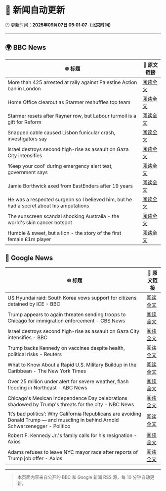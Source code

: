 # 🧠 新闻自动更新

🕒 更新时间：**2025年09月07日 05:01:07（北京时间）**

---

## 🌍 BBC News

| 🌐 标题 | 🔗 原文链接 |
|--------|-------------|
| More than 425 arrested at rally against Palestine Action ban in London | [阅读全文](https://www.bbc.com/news/articles/c62qrmpd7l5o?at_medium=RSS&at_campaign=rss) |
| Home Office clearout as Starmer reshuffles top team | [阅读全文](https://www.bbc.com/news/articles/cj4ydgr0nwpo?at_medium=RSS&at_campaign=rss) |
| Starmer resets after Rayner row, but Labour turmoil is a gift for Reform | [阅读全文](https://www.bbc.com/news/articles/c39rk4jlpw7o?at_medium=RSS&at_campaign=rss) |
| Snapped cable caused Lisbon funicular crash, investigators say | [阅读全文](https://www.bbc.com/news/articles/c2dnp9pre2lo?at_medium=RSS&at_campaign=rss) |
| Israel destroys second high-rise as assault on Gaza City intensifies | [阅读全文](https://www.bbc.com/news/articles/cz9jpzql958o?at_medium=RSS&at_campaign=rss) |
| 'Keep your cool' during emergency alert test, government says | [阅读全文](https://www.bbc.com/news/articles/cpw15l5n78jo?at_medium=RSS&at_campaign=rss) |
| Jamie Borthwick axed from EastEnders after 19 years | [阅读全文](https://www.bbc.com/news/articles/cy9njexd88qo?at_medium=RSS&at_campaign=rss) |
| He was a respected surgeon so I believed him, but he had a secret about his amputations | [阅读全文](https://www.bbc.com/news/articles/cy0vr20gxvno?at_medium=RSS&at_campaign=rss) |
| The sunscreen scandal shocking Australia - the world's skin cancer hotspot | [阅读全文](https://www.bbc.com/news/articles/c4gzl41rpdqo?at_medium=RSS&at_campaign=rss) |
| Humble & sweet, but a lion - the story of the first female £1m player | [阅读全文](https://www.bbc.com/sport/football/articles/cn82lx29558o?at_medium=RSS&at_campaign=rss) |

## 📰 Google News

| 🌐 标题 | 🔗 原文链接 |
|--------|-------------|
| US Hyundai raid: South Korea vows support for citizens detained by ICE - BBC | [阅读全文](https://news.google.com/rss/articles/CBMiWkFVX3lxTE1ZVEFOc1E5aGQ1cmhwRTRRN09tcW5YbmFqSmVtWklVa3BpbUQwSF8wLXlwYVlNRUNxUTdPS1dEU1FDYUJkWWNycXJBVjEwR09aX04waGtvOHNHQdIBX0FVX3lxTE1lQ05jSFhwSlhjX2RJVFg2RlpTRjVGTkplN3hHX0VvaWV0TF80c3l5bm93cC1iQzItYzFUTzdyQk9NUDFBbENWdnhScjU2UGFkbi1fek40NV9fY1ZtRGVR?oc=5) |
| Trump appears to again threaten sending troops to Chicago for immigration enforcement - CBS News | [阅读全文](https://news.google.com/rss/articles/CBMif0FVX3lxTE92UFhVNjBGX3M0RjFXMEtYVmZCdEljNGRIc09JS2NaT2M5X29zU1hMY19WUDVtMlNxbUt2QzhIZ3FMajNJbGxMNWNoc0wyVHJTVnVmd09ZM1RXNkJLbXU4TGdzSUszUnNQNXBQbU5HVHNEX2dmTUFkY3NVNEZzTE3SAYQBQVVfeXFMUE5oNWxzVy1KWVl0cG1qOTRPSGtjR0VmdjhIN2VfdFRaR0xhazFFcjRyWUhOV2RWMzAwVGxRWElhOXY0LWFMM0Nzal9KVERZLWFZMWxidjNseUVrWmtjdDRJdTVrdG5GTkU4STlhUFI3ODl5QVJMNE52UXk4NDRKNGVfbFRo?oc=5) |
| Israel destroys second high-rise as assault on Gaza City intensifies - BBC | [阅读全文](https://news.google.com/rss/articles/CBMiWkFVX3lxTE9YV0FUeFZBRDBKNFRwdXk2a1YzYnIxdnVyenBJT2NNYjY0NFFqc0dweC11Vm8xcDdJYUgyUklCdVpqZEtDRkdfYzU5a1IzcUtvMlJXb21CSV9QUdIBX0FVX3lxTFBFVHFPemlHVGVYZ3Utc19VYmFCcHd0NFBmRUVKdzF3OFVZZDhhSjNoVkQ2RmF1SFBUcUVlTUNnOVFldkNRSkt6Q0ZYQmtWUEJwdUFVbmFVSmczLUU4Mmhj?oc=5) |
| Trump backs Kennedy on vaccines despite health, political risks - Reuters | [阅读全文](https://news.google.com/rss/articles/CBMiywFBVV95cUxQTDlvM1VpYnVfUmdkdEpDNkNLU284amFqUk9IaEZRTUJvZ19KMWxCMVZxM1lwUkJDUHJjYWE1Q09nZnd6QzEzQUVndUt6V0o3ZWlXZEs0MzZ3MWtNVHlZXzd3OE9ZTVVvYTJfb2FzQWtlVVZVWERfWUFlWDRxb2tfV3p1ZlVkbnQ3VGx5NXM1Mm9OeVVjWjBfMGJFMWp5Y09PN2Y4X3B1UlBUenZWdTRyN1JuTGstdUpRbkNUV3lNTVhwM1RUNjlaMFdJNA?oc=5) |
| What to Know About a Rapid U.S. Military Buildup in the Caribbean - The New York Times | [阅读全文](https://news.google.com/rss/articles/CBMiiwFBVV95cUxPTVhWamhFbDZFY1ktMkFfaGVBMUtNTk9jT1hrMXNVeExtNGJ1XzYzX01KNk5iMno4bzM4RXE0bEROY0NtbU54S3RudnFJaURyaFVoT2ZMNFpJVVJkOFhPam1sdWtmN0tuM2V0anNMdzVxaV9MM2sxLU5vY0dOUGpfZlV6QzRfLVRfWlNR?oc=5) |
| Over 25 million under alert for severe weather, flash flooding in Northeast - ABC News | [阅读全文](https://news.google.com/rss/articles/CBMiowFBVV95cUxPVWx1bFlrYkoyNGZ6MXBRN2VhLUxPdzY3b3AzeVlzNVlSMk5DSjYyQVd6aXkwMHdVeWRuWjVXTTlhQnRFVHdJMmplck82MU9ZTDJQOFBsWnFocG9FSGd3b0hta3JtazlpRXlaZEVZX3RlNEFnemtDV1ctcWhjdXktRzRmRVRVZFh1cldGUzJtRTRyMi1ObnUtR1RvdGZ1WTNDc2N30gGoAUFVX3lxTE9RQnhkOERlTTZ0Z2REVUxLbXBCdDQwcmpjRXhXU0xWS29lYzlQdWV4bFIzd1hJcFJ5YWJIZkpHRzFFU3pZclRlZVZZZlJWWS1tZHFWSUdlSHplalA3aVZiZ1Z5TTdJZnRWMGgySDdhU2RyRmFWM2s3MndzaUpOdHN3SG9Zc0VTQ0dpSXJUM29jejBlYTVQY0hqS2FJNGJPQjV6THZHXzRBNg?oc=5) |
| Chicago's Mexican Independence Day celebrations shadowed by Trump's threats for the city - NBC News | [阅读全文](https://news.google.com/rss/articles/CBMiuAFBVV95cUxPdFYwUXF0Mk5iNld6YnZsN01td2k1dEd6TnlWOWhFTHNGaVJRMXJrU1VFbnhZVDMxYUJibmNQLTY1dUgtaEtQWDYxcExJTlU2a0F2b0NXYy1CUVZ5czkwOWRQOTVWa2xUQXQyVHNCV3F2VWdpVnlyTWtZekxCcEVEaFg3NVN0NDVRaTJLYkhpRFZFcHhqX2RwNDRlemJ0R2c5c1djc2J6bjJpdXMxOVlMbEZpVW1GZ0pl0gFWQVVfeXFMUDNOZVpWQ2xFZmVJbU5BZEQyS3ZHVTc4Z0NMa0VlVnFPTVhuSDRtbFFOS1ZraE02dmJzaVlfM2VqZ2Vncm9mclRpaEpXY3JRX0dwRDlnaVE?oc=5) |
| ‘It’s bad politics’: Why California Republicans are avoiding Donald Trump — and muscling in behind Arnold Schwarzenegger - Politico | [阅读全文](https://news.google.com/rss/articles/CBMipgFBVV95cUxPajN4RDUxeDJEd01tekktTV83QlpZbzNvbTVzbEdxRUU4Z3ZDdDR1OU52enhSM1FMS1BkUVlUcVBpLWFLSldWa25LOXVFNkZnN0g3U29Zem1lclZ0VHhPa1NHaVdRV3J3TkxtR1p3U2ItTndxd211WURoQVRsYUtwY190RHUyeGl1bVFNckh4eXdCYlA5R1kyOVItQktkdm9VOFFBbnRR?oc=5) |
| Robert F. Kennedy Jr.'s family calls for his resignation - Axios | [阅读全文](https://news.google.com/rss/articles/CBMiekFVX3lxTFB4WXhFRXlJckQ3X0U1ajQ5QVdKLTcxanlMZkdyeWVmWWg4ZERRV0lOTlVrbENRR2FfdUg3NHhIMHA4OUZfRndNZFdsRFJfdUVVRS1Yd2lvTmlJSXR1czF5WFBFQm04NjJoSGg1VEZZMkQ1RE9HN2ludTB3?oc=5) |
| Adams refuses to leave NYC mayor race after reports of Trump job offer - Axios | [阅读全文](https://news.google.com/rss/articles/CBMid0FVX3lxTE9MVW45UzJCVXJ5YUZJNTUwSFNNdVBRMTAxakgxVFdHZi1uWGRvZ2lzYjFJR052ZTBiRmFqbWZ3WHEyb2tiejZfUTRuNWNmNHVNN0VUX1dVNDlPVVVjeGxpUVRpeUtiTXgyNGYxZkNuYWFHQXl0Vk9z?oc=5) |

---
> 本页面内容来自公开的 BBC 和 Google 新闻 RSS 源，每 10 分钟自动更新。